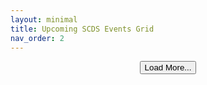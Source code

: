 ```yaml
---
layout: minimal
title: Upcoming SCDS Events Grid
nav_order: 2 
---
```


<link rel="stylesheet" href="./assets/css/swiper.css" />
<link rel="stylesheet" href="./assets/css/events2grid.css" />

<div class="myEventsGrid">
  <div id="events-wrapper" class="swiper-wrapper">
    <!-- Events will be injected here -->
  </div>
</div>

<div style="text-align:center; margin-top: 1em;">
  <button id="loadMore" class="btn btn-outline">Load More...</button>
</div>

<script>
  let events = [];
  let currentIndex = 0;
  const batchSize = 12;
  const wrapper = document.getElementById("events-wrapper");
  const loadMoreBtn = document.getElementById("loadMore");

  async function fetchEvents() {
    if (events.length === 0) {
      // fetch your events.json file
      const response = await fetch("{{ '/_data/events.json' | relative_url }}");
      events = await response.json();
    }
    renderEvents();
  }

  function renderEvents() {
    const nextBatch = events.slice(currentIndex, currentIndex + batchSize);

    nextBatch.forEach(event => {
      const slide = document.createElement("div");
      slide.className = "swiper-slide"; // still use for CSS grid styling
      slide.innerHTML = `
        <img class="event-banner" src="${event.image}">
        <div class="event-details">
          <h3 class="event-title">${event.title}</h3>
          <div class="event-date">${new Date(event.start).toLocaleDateString(undefined, { month: "long", day: "numeric", year: "numeric" })}</div>
          <div class="event-time">${new Date(event.start).toLocaleTimeString([], { hour: "2-digit", minute: "2-digit" })}</div>
        </div>
        <div class="event-register-cell">
          <a href="${event.url}" class="register-button">Register</a>
        </div>
      `;
      wrapper.appendChild(slide);
    });

    currentIndex += nextBatch.length;

    // hide button when all events are loaded
    if (currentIndex >= events.length) {
      loadMoreBtn.style.display = "none";
    }
  }

  loadMoreBtn.addEventListener("click", renderEvents);

  // render first 12 on page load
  fetchEvents();
</script>
